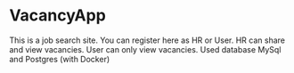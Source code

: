 # VacancyApp
This is a job search site. 
You can register here as HR or User. HR can share and view vacancies. User can only view vacancies.
Used database MySql and Postgres (with Docker)

